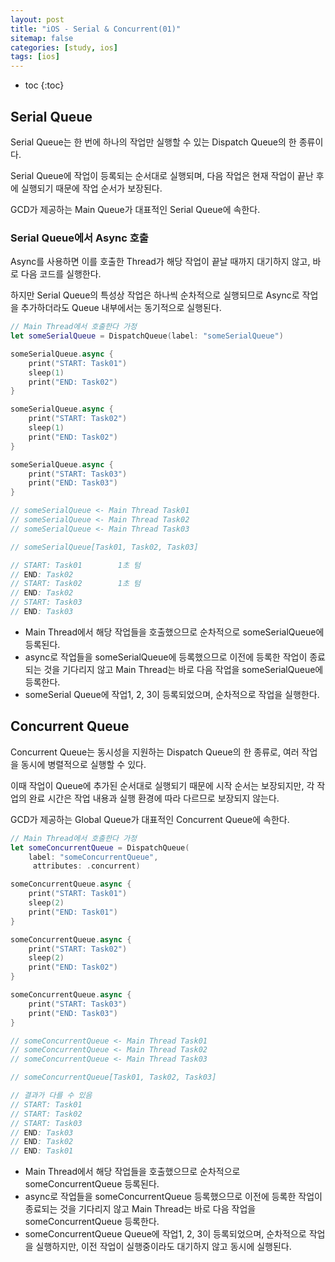 ```yaml
---
layout: post
title: "iOS - Serial & Concurrent(01)"
sitemap: false
categories: [study, ios]
tags: [ios]
---
```


* toc
{:toc}

## Serial Queue
Serial Queue는 한 번에 하나의 작업만 실행할 수 있는 Dispatch Queue의 한 종류이다.     

Serial Queue에 작업이 등록되는 순서대로 실행되며, 다음 작업은 현재 작업이 끝난 후에 실행되기 때문에 작업 순서가 보장된다.

GCD가 제공하는 Main Queue가 대표적인 Serial Queue에 속한다.

### Serial Queue에서 Async 호출
Async를 사용하면 이를 호출한 Thread가 해당 작업이 끝날 때까지 대기하지 않고, 바로 다음 코드를 실행한다. 

하지만 Serial Queue의 특성상 작업은 하나씩 순차적으로 실행되므로 Async로 작업을 추가하더라도 Queue 내부에서는 동기적으로 실행된다.
~~~swift
// Main Thread에서 호출한다 가정
let someSerialQueue = DispatchQueue(label: "someSerialQueue")

someSerialQueue.async {
    print("START: Task01")
    sleep(1)
    print("END: Task02")
}

someSerialQueue.async {
    print("START: Task02")
    sleep(1)
    print("END: Task02")
}

someSerialQueue.async {
    print("START: Task03")
    print("END: Task03")
}

// someSerialQueue <- Main Thread Task01
// someSerialQueue <- Main Thread Task02
// someSerialQueue <- Main Thread Task03

// someSerialQueue[Task01, Task02, Task03]

// START: Task01        1초 텀
// END: Task02
// START: Task02        1초 텀
// END: Task02
// START: Task03
// END: Task03
~~~

* Main Thread에서 해당 작업들을 호출했으므로 순차적으로 someSerialQueue에 등록된다.
* async로 작업들을 someSerialQueue에 등록했으므로 이전에 등록한 작업이 종료되는 것을 기다리지 않고 Main Thread는 바로 다음 작업을 someSerialQueue에 등록한다.
* someSerial Queue에 작업1, 2, 3이 등록되었으며, 순차적으로 작업을 실행한다.

## Concurrent Queue
Concurrent Queue는 동시성을 지원하는 Dispatch Queue의 한 종류로, 여러 작업을 동시에 병렬적으로 실행할 수 있다.

이때 작업이 Queue에 추가된 순서대로 실행되기 때문에 시작 순서는 보장되지만, 각 작업의 완료 시간은 작업 내용과 실행 환경에 따라 다르므로 보장되지 않는다.

GCD가 제공하는 Global Queue가 대표적인 Concurrent Queue에 속한다.

~~~swift
// Main Thread에서 호출한다 가정
let someConcurrentQueue = DispatchQueue(
    label: "someConcurrentQueue",
     attributes: .concurrent)

someConcurrentQueue.async {
    print("START: Task01")
    sleep(2)
    print("END: Task01")
}

someConcurrentQueue.async {
    print("START: Task02")
    sleep(2)
    print("END: Task02")
}

someConcurrentQueue.async {
    print("START: Task03")
    print("END: Task03")
}

// someConcurrentQueue <- Main Thread Task01
// someConcurrentQueue <- Main Thread Task02
// someConcurrentQueue <- Main Thread Task03

// someConcurrentQueue[Task01, Task02, Task03]

// 결과가 다를 수 있음
// START: Task01
// START: Task02
// START: Task03
// END: Task03
// END: Task02
// END: Task01
~~~

* Main Thread에서 해당 작업들을 호출했으므로 순차적으로 someConcurrentQueue 등록된다.
* async로 작업들을 someConcurrentQueue 등록했으므로 이전에 등록한 작업이 종료되는 것을 기다리지 않고 Main Thread는 바로 다음 작업을 someConcurrentQueue 등록한다.
* someConcurrentQueue Queue에 작업1, 2, 3이 등록되었으며, 순차적으로 작업을 실행하지만, 이전 작업이 실행중이라도 대기하지 않고 동시에 실행된다.


